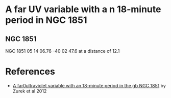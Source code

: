 

# A far UV variable with a n 18-minute period in NGC 1851


## NGC 1851

 NGC 1851 05 14 06.76  -40 02 47.6 at a distance of 12.1


# References

- [A far0ultraviolet variable with an 18-minute period in the gb NGC 1851](https://arxiv.org/pdf/1605.04827.pdf) by Zurek et al 2012


